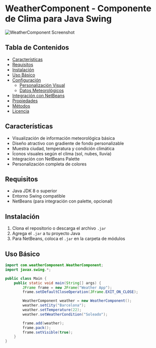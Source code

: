 # WeatherComponent - Componente de Clima para Java Swing

![WeatherComponent Screenshot](ruta/a/la/imagen.png)

## Tabla de Contenidos
- [Características](#características)
- [Requisitos](#requisitos)
- [Instalación](#instalación)
- [Uso Básico](#uso-básico)
- [Configuración](#configuración)
  - [Personalización Visual](#personalización-visual)
  - [Datos Meteorológicos](#datos-meteorológicos)
- [Integración con NetBeans](#integración-con-netbeans)
- [Propiedades](#propiedades)
- [Métodos](#métodos)
- [Licencia](#licencia)

## Características
- Visualización de información meteorológica básica  
- Diseño atractivo con gradiente de fondo personalizable  
- Muestra ciudad, temperatura y condición climática  
- Íconos visuales según el clima (sol, nubes, lluvia)  
- Integración con NetBeans Palette  
- Personalización completa de colores  

## Requisitos
- Java JDK 8 o superior  
- Entorno Swing compatible  
- NetBeans (para integración con palette, opcional)  

## Instalación
1. Clona el repositorio o descarga el archivo `.jar`
2. Agrega el `.jar` a tu proyecto Java
3. Para NetBeans, coloca el `.jar` en la carpeta de módulos

## Uso Básico

```java
import com.weatherComponent.WeatherComponent;
import javax.swing.*;

public class Main {
    public static void main(String[] args) {
        JFrame frame = new JFrame("Weather App");
        frame.setDefaultCloseOperation(JFrame.EXIT_ON_CLOSE);

        WeatherComponent weather = new WeatherComponent();
        weather.setCity("Barcelona");
        weather.setTemperature(22);
        weather.setWeatherCondition("Soleado");

        frame.add(weather);
        frame.pack();
        frame.setVisible(true);
    }
}
